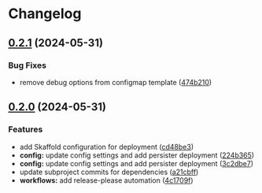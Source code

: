 # Changelog

## [0.2.1](https://github.com/ForumViriumHelsinki/mittaridatapumppu/compare/v0.2.0...v0.2.1) (2024-05-31)


### Bug Fixes

* remove debug options from configmap template ([474b210](https://github.com/ForumViriumHelsinki/mittaridatapumppu/commit/474b21084c5c655b738411cb42b1b83bd395704c))

## [0.2.0](https://github.com/ForumViriumHelsinki/mittaridatapumppu/compare/v0.1.1...v0.2.0) (2024-05-31)


### Features

* add Skaffold configuration for deployment ([cd48be3](https://github.com/ForumViriumHelsinki/mittaridatapumppu/commit/cd48be3d32d1c0cacf281a3a788664a363012335))
* **config:** update config settings and add persister deployment ([224b365](https://github.com/ForumViriumHelsinki/mittaridatapumppu/commit/224b365974a2309612f79ef1a98cb06bdf909868))
* **config:** update config settings and add persister deployment ([3c2dbe7](https://github.com/ForumViriumHelsinki/mittaridatapumppu/commit/3c2dbe73c226db52ec29d3c0ca0a19a65066319a))
* update subproject commits for dependencies ([a21cbff](https://github.com/ForumViriumHelsinki/mittaridatapumppu/commit/a21cbffa37ff3c6ecaf0231a05128bac8847b533))
* **workflows:** add release-please automation ([4c1709f](https://github.com/ForumViriumHelsinki/mittaridatapumppu/commit/4c1709f0b0190aa4b0b3b3b711bb13d79c11fb0b))

